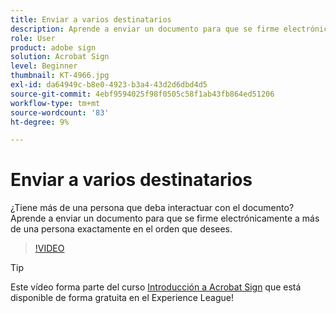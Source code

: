 ```yaml
---
title: Enviar a varios destinatarios
description: Aprende a enviar un documento para que se firme electrónicamente a más de una persona exactamente en el orden que desees
role: User
product: adobe sign
solution: Acrobat Sign
level: Beginner
thumbnail: KT-4966.jpg
exl-id: da64949c-b8e0-4923-b3a4-43d2d6dbd4d5
source-git-commit: 4ebf9594025f98f0505c58f1ab43fb864ed51206
workflow-type: tm+mt
source-wordcount: '83'
ht-degree: 9%

---
```


# Enviar a varios destinatarios

¿Tiene más de una persona que deba interactuar con el documento? Aprende a enviar un documento para que se firme electrónicamente a más de una persona exactamente en el orden que desees.

>[!VIDEO](https://video.tv.adobe.com/v/341296?quality=12&learn=on&hidetitle=true)

>[!TIP]
>
>Este vídeo forma parte del curso [Introducción a Acrobat Sign](https://experienceleague.adobe.com/?recommended=Sign-U-1-2020.1) que está disponible de forma gratuita en el Experience League!
